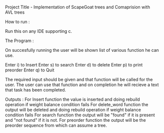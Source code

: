 
Project Title - Implementation of ScapeGoat trees and Comaprision with AVL trees




How to run :

Run this on any IDE supporting c.

The Program :

On succesfully running the user will be shown list of various function he can use.

Enter i) to Insert 
Enter s) to search 
Enter d) to delete
Enter p) to print preorder
Enter q) to Quit

The required input should be given and that function will be called for the user. The user can use that function and on completion he will recieve a text that task has been completed.

Outputs :
For Insert function the value is inserted and doing rebuild operation if weight balance condition fails
For delete_word function the output will be deleted and doing rebuild operation if weight balance condition fails
For search function the output will be "found" if it is present and "not found" if it is not.
For preorder function the output will be the preorder sequence from which can assume a tree.

